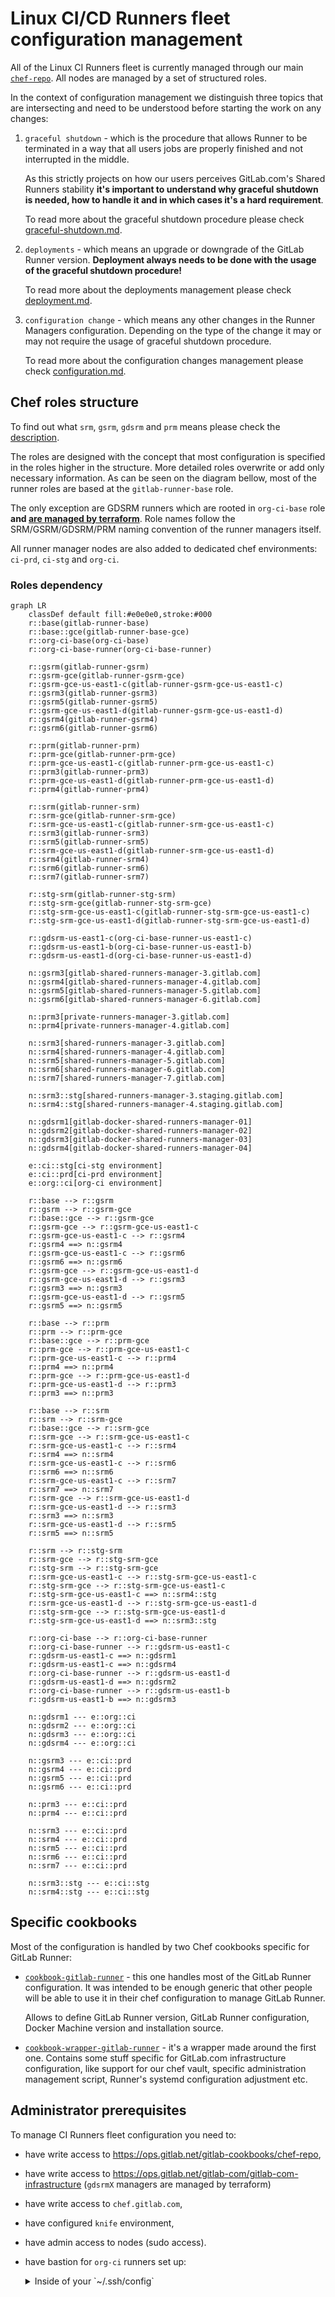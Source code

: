 # Linux CI/CD Runners fleet configuration management

All of the Linux CI Runners fleet is currently managed through our main
[`chef-repo`](https://ops.gitlab.net/gitlab-cookbooks/chef-repo/).
All nodes are managed by a set of structured roles.

In the context of configuration management we distinguish three topics that are intersecting and need to be understood
before starting the work on any changes:

1. `graceful shutdown` - which is the procedure that allows Runner to be terminated in a way that all users jobs are
   properly finished and not interrupted in the middle.

    As this strictly projects on how our users perceives GitLab.com's Shared Runners stability **it's important to
    understand why graceful shutdown is needed, how to handle it and in which cases it's a hard requirement**.

    To read more about the graceful shutdown procedure please check [graceful-shutdown.md](graceful-shutdown.md).

1. `deployments` - which means an upgrade or downgrade of the GitLab Runner version. **Deployment always needs to be
   done with the usage of the graceful shutdown procedure!**

    To read more about the deployments management please check [deployment.md](deployment.md).

1. `configuration change` - which means any other changes in the Runner Managers configuration. Depending on the type
   of the change it may or may not require the usage of graceful shutdown procedure.

    To read more about the configuration changes management please check [configuration.md](configuration.md).

## Chef roles structure

To find out what `srm`, `gsrm`, `gdsrm` and `prm` means please check the [description](../README.md#runner-descriptions).

The roles are designed with the concept that most configuration is specified in the roles
higher in the structure. More detailed roles overwrite or add only necessary information. As can be seen
on the diagram bellow, most of the runner roles are based at the `gitlab-runner-base` role.

The only exception are GDSRM runners which are rooted in `org-ci-base` role
**and [are managed by terraform](https://ops.gitlab.net/gitlab-com/gitlab-com-infrastructure/-/tree/master/environments/org-ci)**.
Role names follow the SRM/GSRM/GDSRM/PRM naming convention of the runner managers itself.

All runner manager nodes are also added to dedicated chef environments: `ci-prd`, `ci-stg` and `org-ci`.

### Roles dependency

```mermaid
graph LR
    classDef default fill:#e0e0e0,stroke:#000
    r::base(gitlab-runner-base)
    r::base::gce(gitlab-runner-base-gce)
    r::org-ci-base(org-ci-base)
    r::org-ci-base-runner(org-ci-base-runner)

    r::gsrm(gitlab-runner-gsrm)
    r::gsrm-gce(gitlab-runner-gsrm-gce)
    r::gsrm-gce-us-east1-c(gitlab-runner-gsrm-gce-us-east1-c)
    r::gsrm3(gitlab-runner-gsrm3)
    r::gsrm5(gitlab-runner-gsrm5)
    r::gsrm-gce-us-east1-d(gitlab-runner-gsrm-gce-us-east1-d)
    r::gsrm4(gitlab-runner-gsrm4)
    r::gsrm6(gitlab-runner-gsrm6)

    r::prm(gitlab-runner-prm)
    r::prm-gce(gitlab-runner-prm-gce)
    r::prm-gce-us-east1-c(gitlab-runner-prm-gce-us-east1-c)
    r::prm3(gitlab-runner-prm3)
    r::prm-gce-us-east1-d(gitlab-runner-prm-gce-us-east1-d)
    r::prm4(gitlab-runner-prm4)

    r::srm(gitlab-runner-srm)
    r::srm-gce(gitlab-runner-srm-gce)
    r::srm-gce-us-east1-c(gitlab-runner-srm-gce-us-east1-c)
    r::srm3(gitlab-runner-srm3)
    r::srm5(gitlab-runner-srm5)
    r::srm-gce-us-east1-d(gitlab-runner-srm-gce-us-east1-d)
    r::srm4(gitlab-runner-srm4)
    r::srm6(gitlab-runner-srm6)
    r::srm7(gitlab-runner-srm7)

    r::stg-srm(gitlab-runner-stg-srm)
    r::stg-srm-gce(gitlab-runner-stg-srm-gce)
    r::stg-srm-gce-us-east1-c(gitlab-runner-stg-srm-gce-us-east1-c)
    r::stg-srm-gce-us-east1-d(gitlab-runner-stg-srm-gce-us-east1-d)

    r::gdsrm-us-east1-c(org-ci-base-runner-us-east1-c)
    r::gdsrm-us-east1-b(org-ci-base-runner-us-east1-b)
    r::gdsrm-us-east1-d(org-ci-base-runner-us-east1-d)

    n::gsrm3[gitlab-shared-runners-manager-3.gitlab.com]
    n::gsrm4[gitlab-shared-runners-manager-4.gitlab.com]
    n::gsrm5[gitlab-shared-runners-manager-5.gitlab.com]
    n::gsrm6[gitlab-shared-runners-manager-6.gitlab.com]

    n::prm3[private-runners-manager-3.gitlab.com]
    n::prm4[private-runners-manager-4.gitlab.com]

    n::srm3[shared-runners-manager-3.gitlab.com]
    n::srm4[shared-runners-manager-4.gitlab.com]
    n::srm5[shared-runners-manager-5.gitlab.com]
    n::srm6[shared-runners-manager-6.gitlab.com]
    n::srm7[shared-runners-manager-7.gitlab.com]

    n::srm3::stg[shared-runners-manager-3.staging.gitlab.com]
    n::srm4::stg[shared-runners-manager-4.staging.gitlab.com]

    n::gdsrm1[gitlab-docker-shared-runners-manager-01]
    n::gdsrm2[gitlab-docker-shared-runners-manager-02]
    n::gdsrm3[gitlab-docker-shared-runners-manager-03]
    n::gdsrm4[gitlab-docker-shared-runners-manager-04]

    e::ci::stg[ci-stg environment]
    e::ci::prd[ci-prd environment]
    e::org::ci[org-ci environment]

    r::base --> r::gsrm
    r::gsrm --> r::gsrm-gce
    r::base::gce --> r::gsrm-gce
    r::gsrm-gce --> r::gsrm-gce-us-east1-c
    r::gsrm-gce-us-east1-c --> r::gsrm4
    r::gsrm4 ==> n::gsrm4
    r::gsrm-gce-us-east1-c --> r::gsrm6
    r::gsrm6 ==> n::gsrm6
    r::gsrm-gce --> r::gsrm-gce-us-east1-d
    r::gsrm-gce-us-east1-d --> r::gsrm3
    r::gsrm3 ==> n::gsrm3
    r::gsrm-gce-us-east1-d --> r::gsrm5
    r::gsrm5 ==> n::gsrm5

    r::base --> r::prm
    r::prm --> r::prm-gce
    r::base::gce --> r::prm-gce
    r::prm-gce --> r::prm-gce-us-east1-c
    r::prm-gce-us-east1-c --> r::prm4
    r::prm4 ==> n::prm4
    r::prm-gce --> r::prm-gce-us-east1-d
    r::prm-gce-us-east1-d --> r::prm3
    r::prm3 ==> n::prm3

    r::base --> r::srm
    r::srm --> r::srm-gce
    r::base::gce --> r::srm-gce
    r::srm-gce --> r::srm-gce-us-east1-c
    r::srm-gce-us-east1-c --> r::srm4
    r::srm4 ==> n::srm4
    r::srm-gce-us-east1-c --> r::srm6
    r::srm6 ==> n::srm6
    r::srm-gce-us-east1-c --> r::srm7
    r::srm7 ==> n::srm7
    r::srm-gce --> r::srm-gce-us-east1-d
    r::srm-gce-us-east1-d --> r::srm3
    r::srm3 ==> n::srm3
    r::srm-gce-us-east1-d --> r::srm5
    r::srm5 ==> n::srm5

    r::srm --> r::stg-srm
    r::srm-gce --> r::stg-srm-gce
    r::stg-srm --> r::stg-srm-gce
    r::srm-gce-us-east1-c --> r::stg-srm-gce-us-east1-c
    r::stg-srm-gce --> r::stg-srm-gce-us-east1-c
    r::stg-srm-gce-us-east1-c ==> n::srm4::stg
    r::srm-gce-us-east1-d --> r::stg-srm-gce-us-east1-d
    r::stg-srm-gce --> r::stg-srm-gce-us-east1-d
    r::stg-srm-gce-us-east1-d ==> n::srm3::stg

    r::org-ci-base --> r::org-ci-base-runner
    r::org-ci-base-runner --> r::gdsrm-us-east1-c
    r::gdsrm-us-east1-c ==> n::gdsrm1
    r::gdsrm-us-east1-c ==> n::gdsrm4
    r::org-ci-base-runner --> r::gdsrm-us-east1-d
    r::gdsrm-us-east1-d ==> n::gdsrm2
    r::org-ci-base-runner --> r::gdsrm-us-east1-b
    r::gdsrm-us-east1-b ==> n::gdsrm3

    n::gdsrm1 --- e::org::ci
    n::gdsrm2 --- e::org::ci
    n::gdsrm3 --- e::org::ci
    n::gdsrm4 --- e::org::ci

    n::gsrm3 --- e::ci::prd
    n::gsrm4 --- e::ci::prd
    n::gsrm5 --- e::ci::prd
    n::gsrm6 --- e::ci::prd

    n::prm3 --- e::ci::prd
    n::prm4 --- e::ci::prd

    n::srm3 --- e::ci::prd
    n::srm4 --- e::ci::prd
    n::srm5 --- e::ci::prd
    n::srm6 --- e::ci::prd
    n::srm7 --- e::ci::prd

    n::srm3::stg --- e::ci::stg
    n::srm4::stg --- e::ci::stg
```

## Specific cookbooks

Most of the configuration is handled by two Chef cookbooks specific for GitLab Runner:

- [`cookbook-gitlab-runner`](https://gitlab.com/gitlab-cookbooks/cookbook-gitlab-runner) - this one handles most of the
  GitLab Runner configuration. It was intended to be enough generic that other people will be able to use it in their
  chef configuration to manage GitLab Runner.

    Allows to define GitLab Runner version, GitLab Runner configuration, Docker Machine version and installation source.

- [`cookbook-wrapper-gitlab-runner`](https://gitlab.com/gitlab-cookbooks/cookbook-wrapper-gitlab-runner/) - it's
  a wrapper made around the first one. Contains some stuff specific for GitLab.com infrastructure configuration, like
  support for our chef vault, specific administration management script, Runner's systemd configuration adjustment etc.

## Administrator prerequisites

To manage CI Runners fleet configuration you need to:

- have write access to https://ops.gitlab.net/gitlab-cookbooks/chef-repo,
- have write access to https://ops.gitlab.net/gitlab-com/gitlab-com-infrastructure (`gdsrmX` managers are managed by terraform)
- have write access to `chef.gitlab.com`,
- have configured `knife` environment,
- have admin access to nodes (sudo access).
- have bastion for `org-ci` runners set up:

    <details>
    <summary> Inside of your `~/.ssh/config`</summary>

    ```ini
    # gitlab-org-ci boxes
    Host *.gitlab-org-ci-0d24e2.internal
    ProxyJump     lb-bastion.org-ci.gitlab.com
    ```

    </details>
